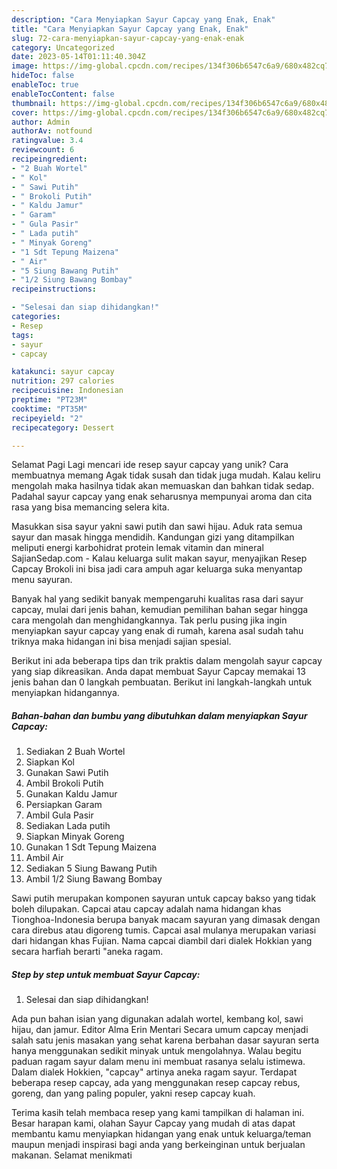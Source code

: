 ```yaml
---
description: "Cara Menyiapkan Sayur Capcay yang Enak, Enak"
title: "Cara Menyiapkan Sayur Capcay yang Enak, Enak"
slug: 72-cara-menyiapkan-sayur-capcay-yang-enak-enak
category: Uncategorized
date: 2023-05-14T01:11:40.304Z
image: https://img-global.cpcdn.com/recipes/134f306b6547c6a9/680x482cq70/sayur-capcay-foto-resep-utama.jpg
hideToc: false
enableToc: true
enableTocContent: false
thumbnail: https://img-global.cpcdn.com/recipes/134f306b6547c6a9/680x482cq70/sayur-capcay-foto-resep-utama.jpg
cover: https://img-global.cpcdn.com/recipes/134f306b6547c6a9/680x482cq70/sayur-capcay-foto-resep-utama.jpg
author: Admin
authorAv: notfound
ratingvalue: 3.4
reviewcount: 6
recipeingredient:
- "2 Buah Wortel"
- " Kol"
- " Sawi Putih"
- " Brokoli Putih"
- " Kaldu Jamur"
- " Garam"
- " Gula Pasir"
- " Lada putih"
- " Minyak Goreng"
- "1 Sdt Tepung Maizena"
- " Air"
- "5 Siung Bawang Putih"
- "1/2 Siung Bawang Bombay"
recipeinstructions:

- "Selesai dan siap dihidangkan!"
categories:
- Resep
tags:
- sayur
- capcay

katakunci: sayur capcay 
nutrition: 297 calories
recipecuisine: Indonesian
preptime: "PT23M"
cooktime: "PT35M"
recipeyield: "2"
recipecategory: Dessert

---
```



Selamat Pagi Lagi mencari ide resep sayur capcay yang unik? Cara membuatnya memang Agak tidak susah dan tidak juga mudah. Kalau keliru mengolah maka hasilnya tidak akan memuaskan dan bahkan tidak sedap. Padahal sayur capcay yang enak seharusnya mempunyai aroma dan cita rasa yang bisa memancing selera kita.


Masukkan sisa sayur yakni sawi putih dan sawi hijau. Aduk rata semua sayur dan masak hingga mendidih. Kandungan gizi yang ditampilkan meliputi energi karbohidrat protein lemak vitamin dan mineral SajianSedap.com - Kalau keluarga sulit makan sayur, menyajikan Resep Capcay Brokoli ini bisa jadi cara ampuh agar keluarga suka menyantap menu sayuran.

Banyak hal yang sedikit banyak mempengaruhi kualitas rasa dari sayur capcay, mulai dari jenis bahan, kemudian pemilihan bahan segar hingga cara mengolah dan menghidangkannya. Tak perlu pusing jika ingin menyiapkan sayur capcay yang enak di rumah, karena asal sudah tahu triknya maka hidangan ini bisa menjadi sajian spesial.


Berikut ini ada beberapa tips dan trik praktis dalam mengolah sayur capcay yang siap dikreasikan. Anda dapat membuat Sayur Capcay memakai 13 jenis bahan dan 0 langkah pembuatan. Berikut ini langkah-langkah untuk menyiapkan hidangannya.

<!--inarticleads1-->

##### Bahan-bahan dan bumbu yang dibutuhkan dalam menyiapkan Sayur Capcay:

1. Sediakan 2 Buah Wortel
1. Siapkan  Kol
1. Gunakan  Sawi Putih
1. Ambil  Brokoli Putih
1. Gunakan  Kaldu Jamur
1. Persiapkan  Garam
1. Ambil  Gula Pasir
1. Sediakan  Lada putih
1. Siapkan  Minyak Goreng
1. Gunakan 1 Sdt Tepung Maizena
1. Ambil  Air
1. Sediakan 5 Siung Bawang Putih
1. Ambil 1/2 Siung Bawang Bombay


Sawi putih merupakan komponen sayuran untuk capcay bakso yang tidak boleh dilupakan. Capcai atau capcay adalah nama hidangan khas Tionghoa-Indonesia berupa banyak macam sayuran yang dimasak dengan cara direbus atau digoreng tumis. Capcai asal mulanya merupakan variasi dari hidangan khas Fujian. Nama capcai diambil dari dialek Hokkian yang secara harfiah berarti &#34;aneka ragam. 

<!--inarticleads2-->

##### Step by step untuk membuat Sayur Capcay:


1. Selesai dan siap dihidangkan!

Ada pun bahan isian yang digunakan adalah wortel, kembang kol, sawi hijau, dan jamur. Editor Alma Erin Mentari Secara umum capcay menjadi salah satu jenis masakan yang sehat karena berbahan dasar sayuran serta hanya menggunakan sedikit minyak untuk mengolahnya. Walau begitu paduan ragam sayur dalam menu ini membuat rasanya selalu istimewa. Dalam dialek Hokkien, &#34;capcay&#34; artinya aneka ragam sayur. Terdapat beberapa resep capcay, ada yang menggunakan resep capcay rebus, goreng, dan yang paling populer, yakni resep capcay kuah. 

Terima kasih telah membaca resep yang kami tampilkan di halaman ini. Besar harapan kami, olahan Sayur Capcay yang mudah di atas dapat membantu kamu menyiapkan hidangan yang enak untuk keluarga/teman maupun menjadi inspirasi bagi anda yang berkeinginan untuk berjualan makanan. Selamat menikmati
